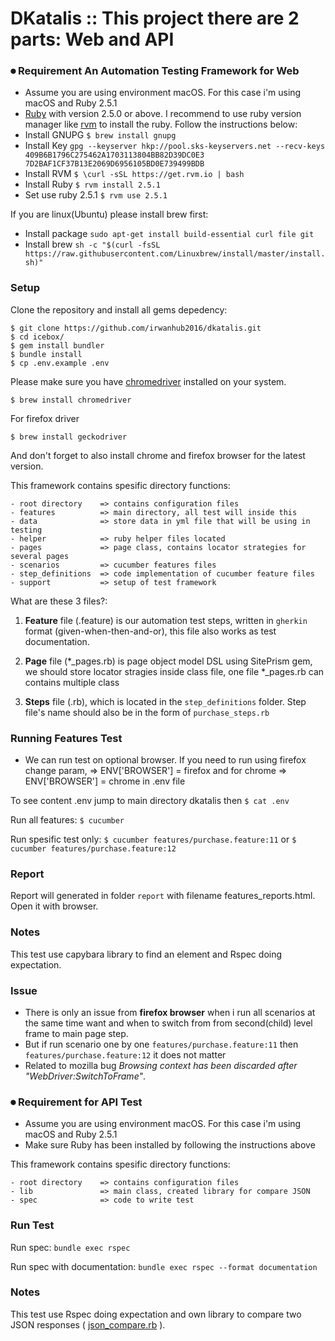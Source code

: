 # DKatalis :: This project there are 2 parts: Web and API

###  ⏺ Requirement An Automation Testing Framework for Web
* Assume you are using environment macOS. For this case i'm using macOS and Ruby 2.5.1
* [Ruby](https://www.ruby-lang.org/en/) with version 2.5.0 or above. I recommend to use ruby version manager like [rvm](https://rvm.io/) to install the ruby. Follow the instructions below:
* Install GNUPG `$ brew install gnupg`
* Install Key `gpg --keyserver hkp://pool.sks-keyservers.net --recv-keys 409B6B1796C275462A1703113804BB82D39DC0E3 7D2BAF1CF37B13E2069D6956105BD0E739499BDB`
* Install RVM `$ \curl -sSL https://get.rvm.io | bash`
* Install Ruby `$ rvm install 2.5.1`
* Set use ruby 2.5.1 `$ rvm use 2.5.1`

If you are linux(Ubuntu) please install brew first:
* Install package `sudo apt-get install build-essential curl file git`
* Install brew `sh -c "$(curl -fsSL https://raw.githubusercontent.com/Linuxbrew/install/master/install.sh)"`

### Setup
Clone the repository and install all gems depedency:
```shell
$ git clone https://github.com/irwanhub2016/dkatalis.git
$ cd icebox/
$ gem install bundler
$ bundle install
$ cp .env.example .env
```
Please make sure you have [chromedriver](https://sites.google.com/a/chromium.org/chromedriver/) installed on your system.

`$ brew install chromedriver`

For firefox driver

`$ brew install geckodriver`

And don't forget to also install chrome and firefox browser for the latest version.

This framework contains spesific directory functions:
```
- root directory    => contains configuration files
- features          => main directory, all test will inside this
- data              => store data in yml file that will be using in testing
- helper            => ruby helper files located
- pages             => page class, contains locator strategies for several pages
- scenarios         => cucumber features files
- step_definitions  => code implementation of cucumber feature files
- support           => setup of test framework
```

What are these 3 files?:

1. **Feature** file (.feature) is our automation test steps, written in `gherkin` format (given-when-then-and-or), this file also works as test documentation. 

2. **Page**  file (*_pages.rb) is page object model DSL using SitePrism gem, we should store locator stragies inside class file, one file *_pages.rb can contains multiple class

3. **Steps** file (.rb), which is located in the `step_definitions` folder. Step file's name should also be in the form of `purchase_steps.rb`


### Running Features Test
* We can run test on optional browser. If you need to run using firefox change param, => ENV['BROWSER'] = firefox and for chrome => ENV['BROWSER'] = chrome in .env file

To see content .env jump to main directory dkatalis then `$ cat .env`

Run all features: `$ cucumber`

Run spesific test only: `$ cucumber features/purchase.feature:11` or `$ cucumber features/purchase.feature:12`

### Report

Report will generated in folder `report` with filename features_reports.html. Open it with browser.

### Notes
This test use capybara library to find an element and Rspec doing expectation.

### Issue
* There is only an issue from **firefox browser** when i run all scenarios at the same time want and when to switch from from second(child) level frame to main page step.
* But if run scenario one by one `features/purchase.feature:11` then `features/purchase.feature:12` it does not matter
* Related to mozilla bug _Browsing context has been discarded after "WebDriver:SwitchToFrame"_.  

### ⏺ Requirement for API Test
* Assume you are using environment macOS. For this case i'm using macOS and Ruby 2.5.1
* Make sure Ruby has been installed by following the instructions above

This framework contains spesific directory functions:
```
- root directory    => contains configuration files
- lib               => main class, created library for compare JSON
- spec              => code to write test
```

### Run Test
Run spec: `bundle exec rspec`

Run spec with documentation: `bundle exec rspec --format documentation`

### Notes
This test use Rspec doing expectation and own library to compare two JSON responses ( [json_compare.rb](https://github.com/irwanhub2016/dkatalis/blob/main/API/lib/json_compare.rb) ).
